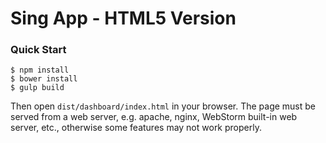 Sing App - HTML5 Version
====================================================

### Quick Start


```shell
$ npm install
$ bower install
$ gulp build
```

Then open `dist/dashboard/index.html` in your browser. The page must be served from a web server, e.g. apache, nginx, WebStorm built-in web server, etc., otherwise some features may not work properly.